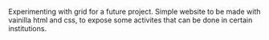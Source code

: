 Experimenting with grid for a future project.
Simple website to be made with vainilla html and css, to expose some activites that can be done in certain institutions.
